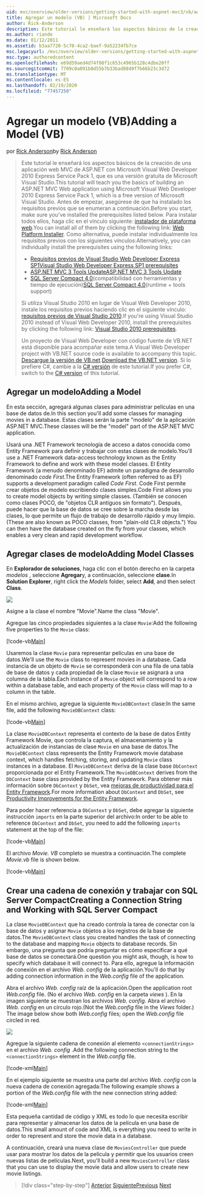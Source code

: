 ```yaml
---
uid: mvc/overview/older-versions/getting-started-with-aspnet-mvc3/vb/adding-a-model
title: Agregar un modelo (VB) | Microsoft Docs
author: Rick-Anderson
description: Este tutorial le enseñará los aspectos básicos de la creación de una aplicación web MVC de ASP.NET con Microsoft Visual Web Developer 2010 Express Service Pack 1, que es...
ms.author: riande
ms.date: 01/12/2011
ms.assetid: b3aa7720-5c78-4ca2-baef-9a52234fb7ce
msc.legacyurl: /mvc/overview/older-versions/getting-started-with-aspnet-mvc3/vb/adding-a-model
msc.type: authoredcontent
ms.openlocfilehash: e69d59aed4d74f08f1c653c4965b128c4dbe20ff
ms.sourcegitcommit: 7709c0a091b8d55b7b33bad8849f7b66b23c3d72
ms.translationtype: MT
ms.contentlocale: es-ES
ms.lasthandoff: 02/19/2020
ms.locfileid: "77457250"
---
```

# <a name="adding-a-model-vb"></a><span data-ttu-id="be092-103">Agregar un modelo (VB)</span><span class="sxs-lookup"><span data-stu-id="be092-103">Adding a Model (VB)</span></span>

<span data-ttu-id="be092-104">por [Rick Anderson](https://twitter.com/RickAndMSFT)</span><span class="sxs-lookup"><span data-stu-id="be092-104">by [Rick Anderson](https://twitter.com/RickAndMSFT)</span></span>

> <span data-ttu-id="be092-105">Este tutorial le enseñará los aspectos básicos de la creación de una aplicación web MVC de ASP.NET con Microsoft Visual Web Developer 2010 Express Service Pack 1, que es una versión gratuita de Microsoft Visual Studio.</span><span class="sxs-lookup"><span data-stu-id="be092-105">This tutorial will teach you the basics of building an ASP.NET MVC Web application using Microsoft Visual Web Developer 2010 Express Service Pack 1, which is a free version of Microsoft Visual Studio.</span></span> <span data-ttu-id="be092-106">Antes de empezar, asegúrese de que ha instalado los requisitos previos que se enumeran a continuación.</span><span class="sxs-lookup"><span data-stu-id="be092-106">Before you start, make sure you've installed the prerequisites listed below.</span></span> <span data-ttu-id="be092-107">Para instalar todos ellos, haga clic en el vínculo siguiente: [instalador de plataforma web](https://www.microsoft.com/web/gallery/install.aspx?appid=VWD2010SP1Pack).</span><span class="sxs-lookup"><span data-stu-id="be092-107">You can install all of them by clicking the following link: [Web Platform Installer](https://www.microsoft.com/web/gallery/install.aspx?appid=VWD2010SP1Pack).</span></span> <span data-ttu-id="be092-108">Como alternativa, puede instalar individualmente los requisitos previos con los siguientes vínculos:</span><span class="sxs-lookup"><span data-stu-id="be092-108">Alternatively, you can individually install the prerequisites using the following links:</span></span>
> 
> - [<span data-ttu-id="be092-109">Requisitos previos de Visual Studio Web Developer Express SP1</span><span class="sxs-lookup"><span data-stu-id="be092-109">Visual Studio Web Developer Express SP1 prerequisites</span></span>](https://www.microsoft.com/web/gallery/install.aspx?appid=VWD2010SP1Pack)
> - [<span data-ttu-id="be092-110">ASP.NET MVC 3 Tools Update</span><span class="sxs-lookup"><span data-stu-id="be092-110">ASP.NET MVC 3 Tools Update</span></span>](https://www.microsoft.com/web/gallery/install.aspx?appsxml=&amp;appid=MVC3)
> - <span data-ttu-id="be092-111">[SQL Server Compact 4,0](https://www.microsoft.com/web/gallery/install.aspx?appid=SQLCE;SQLCEVSTools_4_0)(compatibilidad con herramientas y tiempo de ejecución)</span><span class="sxs-lookup"><span data-stu-id="be092-111">[SQL Server Compact 4.0](https://www.microsoft.com/web/gallery/install.aspx?appid=SQLCE;SQLCEVSTools_4_0)(runtime + tools support)</span></span>
> 
> <span data-ttu-id="be092-112">Si utiliza Visual Studio 2010 en lugar de Visual Web Developer 2010, instale los requisitos previos haciendo clic en el siguiente vínculo: [requisitos previos de Visual Studio 2010](https://www.microsoft.com/web/gallery/install.aspx?appsxml=&amp;appid=VS2010SP1Pack).</span><span class="sxs-lookup"><span data-stu-id="be092-112">If you're using Visual Studio 2010 instead of Visual Web Developer 2010, install the prerequisites by clicking the following link: [Visual Studio 2010 prerequisites](https://www.microsoft.com/web/gallery/install.aspx?appsxml=&amp;appid=VS2010SP1Pack).</span></span>
> 
> <span data-ttu-id="be092-113">Un proyecto de Visual Web Developer con código fuente de VB.NET está disponible para acompañar este tema.</span><span class="sxs-lookup"><span data-stu-id="be092-113">A Visual Web Developer project with VB.NET source code is available to accompany this topic.</span></span> <span data-ttu-id="be092-114">[Descargue la versión de VB.net](https://code.msdn.microsoft.com/Introduction-to-MVC-3-10d1b098).</span><span class="sxs-lookup"><span data-stu-id="be092-114">[Download the VB.NET version](https://code.msdn.microsoft.com/Introduction-to-MVC-3-10d1b098).</span></span> <span data-ttu-id="be092-115">Si lo prefiere C#, cambie a la [ C# versión](../cs/adding-a-model.md) de este tutorial.</span><span class="sxs-lookup"><span data-stu-id="be092-115">If you prefer C#, switch to the [C# version](../cs/adding-a-model.md) of this tutorial.</span></span>

## <a name="adding-a-model"></a><span data-ttu-id="be092-116">Agregar un modelo</span><span class="sxs-lookup"><span data-stu-id="be092-116">Adding a Model</span></span>

<span data-ttu-id="be092-117">En esta sección, agregará algunas clases para administrar películas en una base de datos de.</span><span class="sxs-lookup"><span data-stu-id="be092-117">In this section you'll add some classes for managing movies in a database.</span></span> <span data-ttu-id="be092-118">Estas clases serán la parte "modelo" de la aplicación ASP.NET MVC.</span><span class="sxs-lookup"><span data-stu-id="be092-118">These classes will be the "model" part of the ASP.NET MVC application.</span></span>

<span data-ttu-id="be092-119">Usará una .NET Framework tecnología de acceso a datos conocida como Entity Framework para definir y trabajar con estas clases de modelo.</span><span class="sxs-lookup"><span data-stu-id="be092-119">You'll use a .NET Framework data-access technology known as the Entity Framework to define and work with these model classes.</span></span> <span data-ttu-id="be092-120">El Entity Framework (a menudo denominado EF) admite un paradigma de desarrollo denominado *code First*.</span><span class="sxs-lookup"><span data-stu-id="be092-120">The Entity Framework (often referred to as EF) supports a development paradigm called *Code First*.</span></span> <span data-ttu-id="be092-121">Code First permite crear objetos de modelo escribiendo clases simples.</span><span class="sxs-lookup"><span data-stu-id="be092-121">Code First allows you to create model objects by writing simple classes.</span></span> <span data-ttu-id="be092-122">(También se conocen como clases POCO, de "objetos CLR antiguos sin formato"). Después, puede hacer que la base de datos se cree sobre la marcha desde las clases, lo que permite un flujo de trabajo de desarrollo rápido y muy limpio.</span><span class="sxs-lookup"><span data-stu-id="be092-122">(These are also known as POCO classes, from "plain-old CLR objects.") You can then have the database created on the fly from your classes, which enables a very clean and rapid development workflow.</span></span>

## <a name="adding-model-classes"></a><span data-ttu-id="be092-123">Agregar clases de modelo</span><span class="sxs-lookup"><span data-stu-id="be092-123">Adding Model Classes</span></span>

<span data-ttu-id="be092-124">En **Explorador de soluciones**, haga clic con el botón derecho en la carpeta *modelos* , seleccione **Agregar**y, a continuación, seleccione **clase**.</span><span class="sxs-lookup"><span data-stu-id="be092-124">In **Solution Explorer**, right click the *Models* folder, select **Add**, and then select **Class**.</span></span>

![](adding-a-model/_static/image1.png)

<span data-ttu-id="be092-125">Asigne a la clase el nombre "Movie".</span><span class="sxs-lookup"><span data-stu-id="be092-125">Name the class "Movie".</span></span>

<span data-ttu-id="be092-126">Agregue las cinco propiedades siguientes a la clase `Movie`:</span><span class="sxs-lookup"><span data-stu-id="be092-126">Add the following five properties to the `Movie` class:</span></span>

[!code-vb[Main](adding-a-model/samples/sample1.vb)]

<span data-ttu-id="be092-127">Usaremos la clase `Movie` para representar películas en una base de datos.</span><span class="sxs-lookup"><span data-stu-id="be092-127">We'll use the `Movie` class to represent movies in a database.</span></span> <span data-ttu-id="be092-128">Cada instancia de un objeto de `Movie` se corresponderá con una fila de una tabla de base de datos y cada propiedad de la clase `Movie` se asignará a una columna de la tabla.</span><span class="sxs-lookup"><span data-stu-id="be092-128">Each instance of a `Movie` object will correspond to a row within a database table, and each property of the `Movie` class will map to a column in the table.</span></span>

<span data-ttu-id="be092-129">En el mismo archivo, agregue la siguiente `MovieDBContext` clase:</span><span class="sxs-lookup"><span data-stu-id="be092-129">In the same file, add the following `MovieDBContext` class:</span></span>

[!code-vb[Main](adding-a-model/samples/sample2.vb)]

<span data-ttu-id="be092-130">La clase `MovieDBContext` representa el contexto de la base de datos Entity Framework Movie, que controla la captura, el almacenamiento y la actualización de instancias de clase `Movie` en una base de datos.</span><span class="sxs-lookup"><span data-stu-id="be092-130">The `MovieDBContext` class represents the Entity Framework movie database context, which handles fetching, storing, and updating `Movie` class instances in a database.</span></span> <span data-ttu-id="be092-131">El `MovieDBContext` deriva de la clase base `DbContext` proporcionada por el Entity Framework.</span><span class="sxs-lookup"><span data-stu-id="be092-131">The `MovieDBContext` derives from the `DbContext` base class provided by the Entity Framework.</span></span> <span data-ttu-id="be092-132">Para obtener más información sobre `DbContext` y `DbSet`, vea [mejoras de productividad para el Entity Framework](https://blogs.msdn.com/b/efdesign/archive/2010/06/21/productivity-improvements-for-the-entity-framework.aspx?wa=wsignin1.0).</span><span class="sxs-lookup"><span data-stu-id="be092-132">For more information about `DbContext` and `DbSet`, see [Productivity Improvements for the Entity Framework](https://blogs.msdn.com/b/efdesign/archive/2010/06/21/productivity-improvements-for-the-entity-framework.aspx?wa=wsignin1.0).</span></span>

<span data-ttu-id="be092-133">Para poder hacer referencia a `DbContext` y `DbSet`, debe agregar la siguiente instrucción `imports` en la parte superior del archivo:</span><span class="sxs-lookup"><span data-stu-id="be092-133">In order to be able to reference `DbContext` and `DbSet`, you need to add the following `imports` statement at the top of the file:</span></span>

[!code-vb[Main](adding-a-model/samples/sample3.vb)]

<span data-ttu-id="be092-134">El archivo *Movie. VB* completo se muestra a continuación.</span><span class="sxs-lookup"><span data-stu-id="be092-134">The complete *Movie.vb* file is shown below.</span></span>

[!code-vb[Main](adding-a-model/samples/sample4.vb)]

## <a name="creating-a-connection-string-and-working-with-sql-server-compact"></a><span data-ttu-id="be092-135">Crear una cadena de conexión y trabajar con SQL Server Compact</span><span class="sxs-lookup"><span data-stu-id="be092-135">Creating a Connection String and Working with SQL Server Compact</span></span>

<span data-ttu-id="be092-136">La clase `MovieDBContext` que ha creado controla la tarea de conectar con la base de datos y asignar `Movie` objetos a los registros de la base de datos.</span><span class="sxs-lookup"><span data-stu-id="be092-136">The `MovieDBContext` class you created handles the task of connecting to the database and mapping `Movie` objects to database records.</span></span> <span data-ttu-id="be092-137">Sin embargo, una pregunta que podría preguntar es cómo especificar a qué base de datos se conectará.</span><span class="sxs-lookup"><span data-stu-id="be092-137">One question you might ask, though, is how to specify which database it will connect to.</span></span> <span data-ttu-id="be092-138">Para ello, agregue la información de conexión en el archivo *Web. config* de la aplicación.</span><span class="sxs-lookup"><span data-stu-id="be092-138">You'll do that by adding connection information in the *Web.config* file of the application.</span></span>

<span data-ttu-id="be092-139">Abra el archivo *Web. config* raíz de la aplicación.</span><span class="sxs-lookup"><span data-stu-id="be092-139">Open the application root *Web.config* file.</span></span> <span data-ttu-id="be092-140">(No el archivo *Web. config* en la carpeta *views* ). En la imagen siguiente se muestran los archivos *Web. config.* Abra el archivo *Web. config* en un círculo rojo.</span><span class="sxs-lookup"><span data-stu-id="be092-140">(Not the *Web.config* file in the *Views* folder.) The image below show both *Web.config* files; open the *Web.config* file circled in red.</span></span>

![](adding-a-model/_static/image2.png)

<span data-ttu-id="be092-141">Agregue la siguiente cadena de conexión al elemento `<connectionStrings>` en el archivo *Web. config* .</span><span class="sxs-lookup"><span data-stu-id="be092-141">Add the following connection string to the `<connectionStrings>` element in the *Web.config* file.</span></span>

[!code-xml[Main](adding-a-model/samples/sample5.xml)]

<span data-ttu-id="be092-142">En el ejemplo siguiente se muestra una parte del archivo *Web. config* con la nueva cadena de conexión agregada:</span><span class="sxs-lookup"><span data-stu-id="be092-142">The following example shows a portion of the *Web.config* file with the new connection string added:</span></span>

[!code-xml[Main](adding-a-model/samples/sample6.xml)]

<span data-ttu-id="be092-143">Esta pequeña cantidad de código y XML es todo lo que necesita escribir para representar y almacenar los datos de la película en una base de datos.</span><span class="sxs-lookup"><span data-stu-id="be092-143">This small amount of code and XML is everything you need to write in order to represent and store the movie data in a database.</span></span>

<span data-ttu-id="be092-144">A continuación, creará una nueva clase de `MoviesController` que puede usar para mostrar los datos de la película y permitir que los usuarios creen nuevas listas de películas.</span><span class="sxs-lookup"><span data-stu-id="be092-144">Next, you'll build a new `MoviesController` class that you can use to display the movie data and allow users to create new movie listings.</span></span>

> [!div class="step-by-step"]
> <span data-ttu-id="be092-145">[Anterior](adding-a-view.md)
> [Siguiente](accessing-your-models-data-from-a-controller.md)</span><span class="sxs-lookup"><span data-stu-id="be092-145">[Previous](adding-a-view.md)
[Next](accessing-your-models-data-from-a-controller.md)</span></span>
